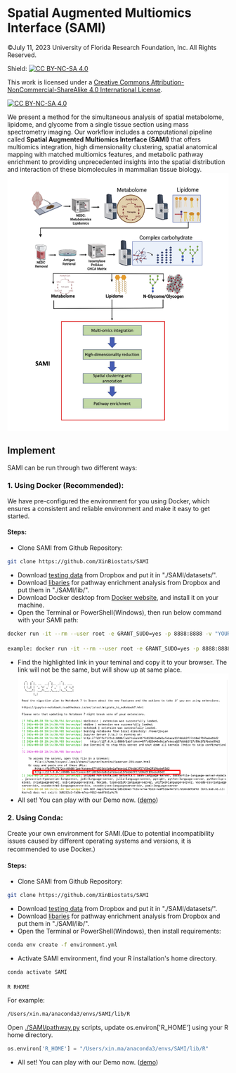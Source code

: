 # Spatial Augmented Multiomics Interface (SAMI) 
©July 11, 2023 University of Florida Research Foundation, Inc. All Rights Reserved.

Shield: [![CC BY-NC-SA 4.0][cc-by-nc-sa-shield]][cc-by-nc-sa]

This work is licensed under a
[Creative Commons Attribution-NonCommercial-ShareAlike 4.0 International License][cc-by-nc-sa].

[![CC BY-NC-SA 4.0][cc-by-nc-sa-image]][cc-by-nc-sa]

[cc-by-nc-sa]: http://creativecommons.org/licenses/by-nc-sa/4.0/
[cc-by-nc-sa-image]: https://licensebuttons.net/l/by-nc-sa/4.0/88x31.png
[cc-by-nc-sa-shield]: https://img.shields.io/badge/License-CC%20BY--NC--SA%204.0-lightgrey.svg

We present a method for the simultaneous analysis of spatial metabolome, lipidome, and glycome from a single tissue section using mass spectrometry imaging. Our workflow includes a computational pipeline called __Spatial Augmented Multiomics Interface (SAMI)__ that offers multiomics integration, high dimensionality clustering, spatial anatomical mapping with matched multiomics features, and metabolic pathway enrichment to providing unprecedented insights into the spatial distribution and interaction of these biomolecules in mammalian tissue biology.
![Main Figure](https://github.com/XinBiostats/SAMI/blob/main/figures/main.png)

## Implement
SAMI can be run through two different ways:

### 1. Using Docker (Recommended):
We have pre-configured the environment for you using Docker, which ensures a consistent and reliable environment and make it easy to get started.

#### Steps:
- Clone SAMI from Github Repository:
```bash
git clone https://github.com/XinBiostats/SAMI
```
- Download [testing data](https://www.dropbox.com/scl/fo/qjdk94golwij84xfii15b/h?rlkey=etrdydm1iw86ntcprbem2wivn&dl=1) from Dropbox and put it in "./SAMI/datasets/".  
- Download [libaries](https://www.dropbox.com/scl/fo/d1ssah39qkfr9er640dai/APjGcNoiOX9zW84QvhCJtuw?rlkey=joosfjb7vjs72t3t4pmyxrrol&st=uqcbacfy&dl=1) for pathway enrichment analysis from Dropbox and put them in "./SAMI/lib/".  
- Download Docker desktop from [Docker website](https://www.docker.com), and install it on your machine.  
- Open the Terminal or PowerShell(Windows), then run below command with your SAMI path:
```bash
docker run -it --rm --user root -e GRANT_SUDO=yes -p 8888:8888 -v "YOUR_SAMI_PATH:/home/jovyan/work" xinbiostats/sami:latest

example: docker run -it --rm --user root -e GRANT_SUDO=yes -p 8888:8888 -v "/Users/xin.ma/Desktop/SAMI:/home/jovyan/work" xinbiostats/sami:latest
```
- Find the highlighted link in your teminal and copy it to your browser. The link will not be the same, but will show up at same place.
![docker_link](https://github.com/XinBiostats/SAMI/blob/main/figures/docker_link.png)
- All set! You can play with our Demo now. ([demo](https://github.com/XinBiostats/SAMI/blob/main/demo)) 

### 2. Using Conda:
Create your own environment for SAMI.(Due to potential incompatibility issues caused by different operating systems and versions, it is recommended to use Docker.）

#### Steps:
- Clone SAMI from Github Repository:
```bash
git clone https://github.com/XinBiostats/SAMI
```
- Download [testing data](https://www.dropbox.com/scl/fo/qjdk94golwij84xfii15b/h?rlkey=etrdydm1iw86ntcprbem2wivn&dl=1) from Dropbox and put it in "./SAMI/datasets/".  
- Download [libaries](https://www.dropbox.com/scl/fo/d1ssah39qkfr9er640dai/APjGcNoiOX9zW84QvhCJtuw?rlkey=joosfjb7vjs72t3t4pmyxrrol&st=uqcbacfy&dl=1) for pathway enrichment analysis from Dropbox and put them in "./SAMI/lib/".  
- Open the Terminal or PowerShell(Windows), then install requirements:
```bash
conda env create -f environment.yml
```
-  Activate SAMI environment, find your R installation's home directory.
```bash
conda activate SAMI
   
R RHOME
```
For example:
```bash
/Users/xin.ma/anaconda3/envs/SAMI/lib/R
```
Open [./SAMI/pathway.py](https://github.com/XinBiostats/SAMI/blob/main/SAMI/pathway.py) scripts, update os.environ['R_HOME'] using your R home directory.
```python
os.environ['R_HOME'] = "/Users/xin.ma/anaconda3/envs/SAMI/lib/R"
```
- All set! You can play with our Demo now. ([demo](https://github.com/XinBiostats/SAMI/blob/main/demo)) 
